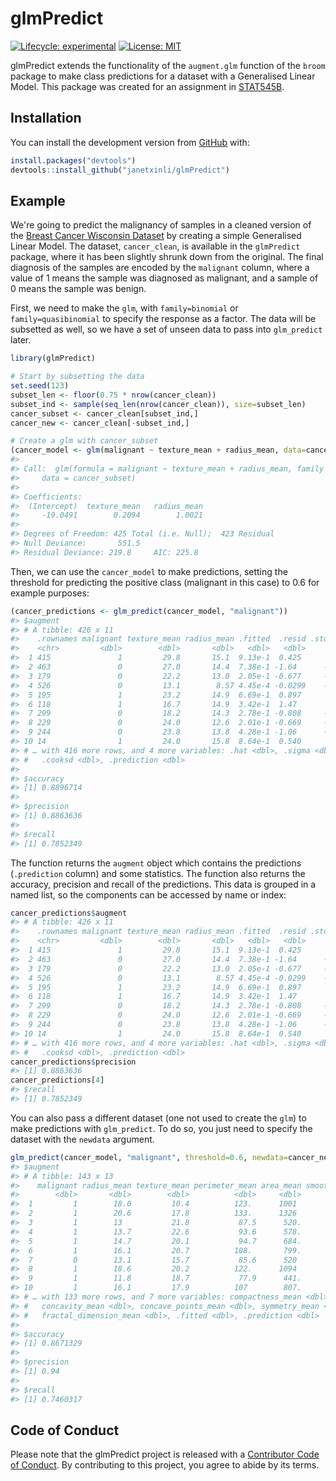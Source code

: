 
# glmPredict

<!-- badges: start -->
[![Lifecycle: experimental](https://img.shields.io/badge/lifecycle-experimental-orange.svg)](https://www.tidyverse.org/lifecycle/#experimental) [![License: MIT](https://img.shields.io/badge/License-MIT-yellow.svg)](https://opensource.org/licenses/MIT) <!-- badges: end -->

glmPredict extends the functionality of the `augment.glm` function of the `broom` package to make class predictions for a dataset with a Generalised Linear Model. This package was created for an assignment in [STAT545B](https://stat545.stat.ubc.ca/).

## Installation

You can install the development version from [GitHub](https://github.com/janetxinli/glmPredict) with:

``` r
install.packages("devtools")
devtools::install_github("janetxinli/glmPredict")
```

## Example

We're going to predict the malignancy of samples in a cleaned version of the [Breast Cancer Wisconsin Dataset](https://archive.ics.uci.edu/ml/datasets/Breast+Cancer+Wisconsin+(Diagnostic)) by creating a simple Generalised Linear Model. The dataset, `cancer_clean`, is available in the `glmPredict` package, where it has been slightly shrunk down from the original. The final diagnosis of the samples are encoded by the `malignant` column, where a value of 1 means the sample was diagnosed as malignant, and a sample of 0 means the sample was benign.

First, we need to make the `glm`, with `family=binomial` or `family=quasibinomial` to specify the response as a factor. The data will be subsetted as well, so we have a set of unseen data to pass into `glm_predict` later.

``` r
library(glmPredict)

# Start by subsetting the data
set.seed(123)
subset_len <- floor(0.75 * nrow(cancer_clean))
subset_ind <- sample(seq_len(nrow(cancer_clean)), size=subset_len)
cancer_subset <- cancer_clean[subset_ind,]
cancer_new <- cancer_clean[-subset_ind,]

# Create a glm with cancer_subset
(cancer_model <- glm(malignant ~ texture_mean + radius_mean, data=cancer_subset, family="binomial"))
#> 
#> Call:  glm(formula = malignant ~ texture_mean + radius_mean, family = "binomial", 
#>     data = cancer_subset)
#> 
#> Coefficients:
#>  (Intercept)  texture_mean   radius_mean  
#>     -19.0491        0.2094        1.0021  
#> 
#> Degrees of Freedom: 425 Total (i.e. Null);  423 Residual
#> Null Deviance:       551.5 
#> Residual Deviance: 219.8     AIC: 225.8
```

Then, we can use the `cancer_model` to make predictions, setting the threshold for predicting the positive class (malignant in this case) to 0.6 for example purposes:

``` r
(cancer_predictions <- glm_predict(cancer_model, "malignant"))
#> $augment
#> # A tibble: 426 x 11
#>    .rownames malignant texture_mean radius_mean .fitted  .resid .std.resid
#>    <chr>         <dbl>        <dbl>       <dbl>   <dbl>   <dbl>      <dbl>
#>  1 415               1         29.8       15.1  9.13e-1  0.425      0.429 
#>  2 463               0         27.0       14.4  7.38e-1 -1.64      -1.66  
#>  3 179               0         22.2       13.0  2.05e-1 -0.677     -0.680 
#>  4 526               0         13.1        8.57 4.45e-4 -0.0299    -0.0299
#>  5 195               1         23.2       14.9  6.69e-1  0.897      0.902 
#>  6 118               1         16.7       14.9  3.42e-1  1.47       1.47  
#>  7 299               0         18.2       14.3  2.78e-1 -0.808     -0.811 
#>  8 229               0         24.0       12.6  2.01e-1 -0.669     -0.674 
#>  9 244               0         23.8       13.8  4.28e-1 -1.06      -1.06  
#> 10 14                1         24.0       15.8  8.64e-1  0.540      0.543 
#> # … with 416 more rows, and 4 more variables: .hat <dbl>, .sigma <dbl>,
#> #   .cooksd <dbl>, .prediction <dbl>
#> 
#> $accuracy
#> [1] 0.8896714
#> 
#> $precision
#> [1] 0.8863636
#> 
#> $recall
#> [1] 0.7852349
```

The function returns the `augment` object which contains the predictions (`.prediction` column) and some statistics. The function also returns the accuracy, precision and recall of the predictions. This data is grouped in a named list, so the components can be accessed by name or index:

``` r
cancer_predictions$augment
#> # A tibble: 426 x 11
#>    .rownames malignant texture_mean radius_mean .fitted  .resid .std.resid
#>    <chr>         <dbl>        <dbl>       <dbl>   <dbl>   <dbl>      <dbl>
#>  1 415               1         29.8       15.1  9.13e-1  0.425      0.429 
#>  2 463               0         27.0       14.4  7.38e-1 -1.64      -1.66  
#>  3 179               0         22.2       13.0  2.05e-1 -0.677     -0.680 
#>  4 526               0         13.1        8.57 4.45e-4 -0.0299    -0.0299
#>  5 195               1         23.2       14.9  6.69e-1  0.897      0.902 
#>  6 118               1         16.7       14.9  3.42e-1  1.47       1.47  
#>  7 299               0         18.2       14.3  2.78e-1 -0.808     -0.811 
#>  8 229               0         24.0       12.6  2.01e-1 -0.669     -0.674 
#>  9 244               0         23.8       13.8  4.28e-1 -1.06      -1.06  
#> 10 14                1         24.0       15.8  8.64e-1  0.540      0.543 
#> # … with 416 more rows, and 4 more variables: .hat <dbl>, .sigma <dbl>,
#> #   .cooksd <dbl>, .prediction <dbl>
cancer_predictions$precision
#> [1] 0.8863636
cancer_predictions[4]
#> $recall
#> [1] 0.7852349
```

You can also pass a different dataset (one not used to create the `glm`) to make predictions with `glm_predict`. To do so, you just need to specify the dataset with the `newdata` argument.

``` r
glm_predict(cancer_model, "malignant", threshold=0.6, newdata=cancer_new)
#> $augment
#> # A tibble: 143 x 13
#>    malignant radius_mean texture_mean perimeter_mean area_mean smoothness_mean
#>        <dbl>       <dbl>        <dbl>          <dbl>     <dbl>           <dbl>
#>  1         1        18.0         10.4          123.      1001           0.118 
#>  2         1        20.6         17.8          133.      1326           0.0847
#>  3         1        13           21.8           87.5      520.          0.127 
#>  4         1        13.7         22.6           93.6      578.          0.113 
#>  5         1        14.7         20.1           94.7      684.          0.0987
#>  6         1        16.1         20.7          108.       799.          0.117 
#>  7         0        13.1         15.7           85.6      520           0.108 
#>  8         1        18.6         20.2          122.      1094           0.0944
#>  9         1        11.8         18.7           77.9      441.          0.111 
#> 10         1        16.1         17.9          107        807.          0.104 
#> # … with 133 more rows, and 7 more variables: compactness_mean <dbl>,
#> #   concavity_mean <dbl>, concave_points_mean <dbl>, symmetry_mean <dbl>,
#> #   fractal_dimension_mean <dbl>, .fitted <dbl>, .prediction <dbl>
#> 
#> $accuracy
#> [1] 0.8671329
#> 
#> $precision
#> [1] 0.94
#> 
#> $recall
#> [1] 0.7460317
```

## Code of Conduct

Please note that the glmPredict project is released with a [Contributor Code of Conduct](https://contributor-covenant.org/version/2/0/CODE_OF_CONDUCT.html). By contributing to this project, you agree to abide by its terms.
